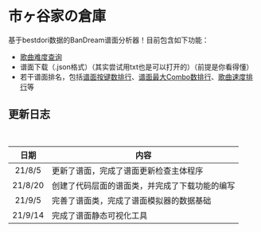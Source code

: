 # 市ヶ谷家の倉庫
基于bestdori数据的BanDream谱面分析器！目前包含如下功能：
- [歌曲难度查询](歌曲信息（查询用）\歌曲难度表.md)
- 谱面下载（.json格式）（其实尝试用txt也是可以打开的）（前提是你看得懂）
- 若干谱面排名，包括[谱面按键数排行](歌曲信息（查询用）\按键数排行.md)、[谱面最大Combo数排行](歌曲信息（查询用）\连击排行.md)、[歌曲速度排行](歌曲信息（查询用）\速度排行.md)等



## 更新日志
<br>
<center>

|日期|内容|
|:--:|----|
|21/8/5|更新了谱面，完成了谱面更新检查主体程序|
|21/8/20|创建了代码层面的谱面类，并完成了下载功能的编写|
|21/9/5|完善了谱面类，完成了谱面模拟器的数据基础|
|21/9/14|完成了谱面静态可视化工具|
